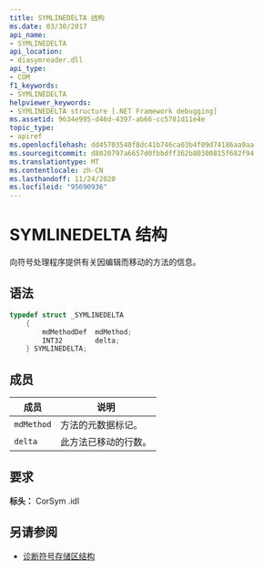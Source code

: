 ```yaml
---
title: SYMLINEDELTA 结构
ms.date: 03/30/2017
api_name:
- SYMLINEDELTA
api_location:
- diasymreader.dll
api_type:
- COM
f1_keywords:
- SYMLINEDELTA
helpviewer_keywords:
- SYMLINEDELTA structure [.NET Framework debugging]
ms.assetid: 9634e995-d46d-4397-ab66-cc5781d11e4e
topic_type:
- apiref
ms.openlocfilehash: dd45703540f8dc41b746ca03b4f09d74186aa9aa
ms.sourcegitcommit: d8020797a6657d0fbbdff362b80300815f682f94
ms.translationtype: MT
ms.contentlocale: zh-CN
ms.lasthandoff: 11/24/2020
ms.locfileid: "95690936"
---
```

# <a name="symlinedelta-structure"></a>SYMLINEDELTA 结构

向符号处理程序提供有关因编辑而移动的方法的信息。  
  
## <a name="syntax"></a>语法  
  
```cpp  
typedef struct _SYMLINEDELTA  
    {  
        mdMethodDef  mdMethod;  
        INT32        delta;  
    } SYMLINEDELTA;  
```  
  
## <a name="members"></a>成员  
  
|成员|说明|  
|------------|-----------------|  
|`mdMethod`|方法的元数据标记。|  
|`delta`|此方法已移动的行数。|  
  
## <a name="requirements"></a>要求  

 **标头：** CorSym .idl  
  
## <a name="see-also"></a>另请参阅

- [诊断符号存储区结构](diagnostics-symbol-store-structures.md)
